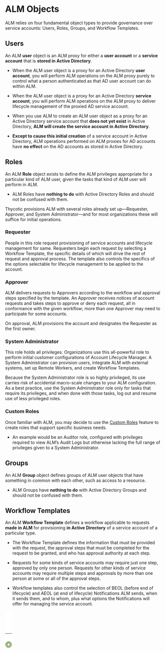 ﻿[title]: # (ALM Objects)
[tags]: # (Account Lifecycle Manager,ALM,)
[priority]: # (2000)

# ALM Objects

ALM relies on four fundamental object types to provide governance over service accounts: Users, Roles, Groups, and Workflow Templates.

## Users

An ALM **user** object is an ALM proxy for either a **user account** or a **service account** that is **stored in Active Directory**.

* When the ALM user object is a proxy for an Active Directory **user account**, you will perform ALM operations on the ALM proxy purely to control what a person authenticated as that AD user account can do within ALM.

* When the ALM user object is a proxy for an Active Directory **service account**, you will perform ALM operations on the ALM proxy to deliver lifecycle management of the proxied AD service account.

* When you use ALM to create an ALM user object as a proxy for an Active Directory service account that **does not yet exist** in Active Directory, **ALM will create the service account in Active Directory**.

* **Except to cause this initial creation** of a service account in Active Directory, ALM operations performed on ALM proxies for AD accounts have **no effect** on the AD accounts as stored in Active Directory.

## Roles

An ALM **Role** object exists to define the ALM privileges appropriate for a particular kind of ALM user, given the tasks that kind of ALM user will perform in ALM.

* ALM Roles have **nothing to do** with Active Directory Roles and should not be confused with them.

Thycotic provisions ALM with several roles already set up—Requester, Approver, and System Administrator—and for most organizations these will suffice for initial operations.

### Requester

People in this role request provisioning of service accounts and lifecycle management for same. Requesters begin each request by selecting a Workflow Template, the specific details of which will drive the rest of request and approval process. The template also controls the specifics of the options selectable for lifecycle management to be applied to the account.

### Approver

ALM delivers requests to Approvers according to the workflow and approval steps specified by the template. An Approver receives notices of account requests and takes steps to approve or deny each request, all in conformance with the given workflow; more than one Approver may need to participate for some accounts.

On approval, ALM provisions the account and designates the Requester as the first owner.

### System Administrator

This role holds all privileges. Organizations use this all-powerful role to perform initial customer configurations of Account Lifecycle Manager. A System Administrator can provision users, integrate ALM with external systems, set up Remote Workers, and create Workflow Templates.

Because the System Administrator role is so highly privileged, its use carries risk of accidental macro-scale changes to your ALM configuration. As a best practice, use the System Administrator role only for tasks that require its privileges, and when done with those tasks, log out and resume use of less privileged roles.

### Custom Roles

Once familiar with ALM, you may decide to use the [Custom Roles](custom-roles.md) feature to create roles that support specific business needs.

* An example would be an Auditor role, configured with privileges required to view ALM’s Audit Logs but otherwise lacking the full range of privileges given to a System Administrator.

## Groups

An ALM **Group** object defines groups of ALM user objects that have something in common with each other, such as access to a resource.

* ALM Groups have **nothing to do** with Active Directory Groups and should not be confused with them.

## Workflow Templates

An ALM **Workflow Template** defines a workflow applicable to requests **made in ALM** for provisioning **in Active Directory** of a service account of a particular type.

* The Workflow Template defines the information that must be provided with the request, the approval steps that must be completed for the request to be granted, and who has approval authority at each step.

* Requests for some kinds of service accounts may require just one step, approved by only one person. Requests for other kinds of service accounts may require multiple steps and approvals by more than one person at some or all of the approval steps.

* Workflow templates also control the selection of BEOL (before end of lifecycle) and AEOL (at end of lifecycle) Notifications ALM sends, when it sends them, and to whom, plus what options the Notifications will offer for managing the service account.

![Article End](../alm-bug.png)

  

  
